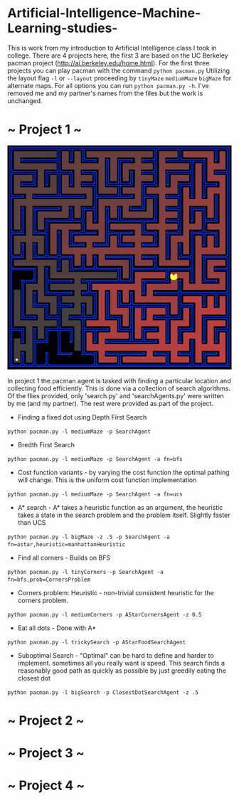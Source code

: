 # Artificial-Intelligence-Machine-Learning-studies-
This is work from my introduction to Artificial Intelligence class I took in college. There are 4 projects here, the first 3 are based on the UC Berkeley pacman project (http://ai.berkeley.edu/home.html). For the first three projects you can play pacman with the command `python pacman.py` Utilizing the layout flag `-l` or `--layout` proceeding by `tinyMaze` `mediumMaze` `bigMaze` for alternate maps. For all options you can run `python pacman.py -h`. I've removed me and my partner's names from the files but the work is unchanged. 

#  ~ Project 1 ~

![alt text](https://github.com/TheodoreC13/Artificial-Intelligence-Machine-Learning-studies-/blob/main/Project1/maze.png)

In project 1 the pacman agent is tasked with finding a particular location and collecting food efficiently. This is done via a collection of search algorithms. Of the flies provided, only 'search.py' and 'searchAgents.py' were written by me (and my partner). The rest were provided as part of the project.
* Finding a fixed dot using Depth First Search

`python pacman.py -l mediumMaze -p SearchAgent`

* Bredth First Search

`python pacman.py -l mediumMaze -p SearchAgent -a fn=bfs`

* Cost function variants - by varying the cost function the optimal pathing will change. This is the uniform cost function implementation

`python pacman.py -l mediumMaze -p SearchAgent -a fn=ucs`

* A* search - A* takes a heuristic function as an argument, the heuristic takes a state in the search problem and the problem itself. Slightly faster than UCS

`python pacman.py -l bigMaze -z .5 -p SearchAgent -a fn=astar,heuristic=manhattanHeuristic`

* Find all corners - Builds on BFS

`python pacman.py -l tinyCorners -p SearchAgent -a fn=bfs,prob=CornersProblem`

* Corners problem: Heuristic - non-trivial consistent heuristic for the corners problem.

`python pacman.py -l mediumCorners -p AStarCornersAgent -z 0.5`

* Eat all dots - Done with A*

`python pacman.py -l trickySearch -p AStarFoodSearchAgent`

* Suboptimal Search - "Optimal" can be hard to define and harder to implement. sometimes all you really want is speed. This search finds a reasonably good path as quickly as possible by just greedily eating the closest dot

`python pacman.py -l bigSearch -p ClosestDotSearchAgent -z .5`
# ~ Project 2 ~

# ~ Project 3 ~

# ~ Project 4 ~
